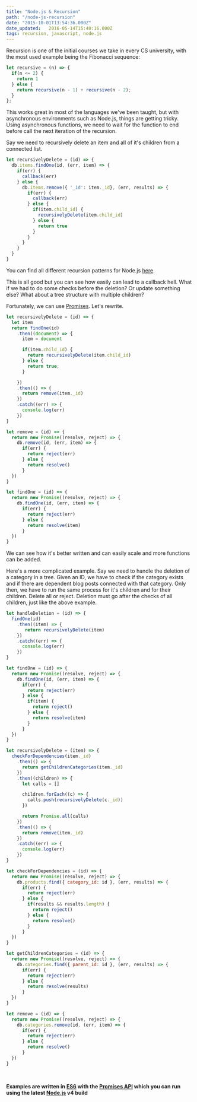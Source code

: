 ```yaml
---
title: "Node.js & Recursion"
path: "/node-js-recursion"
date: "2015-10-01T13:54:36.000Z"
date_updated:   2016-05-14T15:40:16.000Z
tags: recursion, javascript, node.js
---
```


Recursion is one of the initial courses we take in every CS university, with the most used example being the Fibonacci sequence:

```js
let recursive = (n) => {
  if(n <= 2) {
    return 1
  } else {
    return recursive(n - 1) + recursive(n - 2);
  }
};
```

This works great in most of the languages we've been taught, but with asynchronous environments such as Node.js, things are getting tricky. Using asynchronous functions, we need to wait for the function to end before call the next iteration of the recursion.

Say we need to recursively delete an item and all of it's children from a connected list.

```js
let recursivelyDelete = (id) => {
  db.items.findOne(id, (err, item) => {
    if(err) {
      callback(err)
    } else {
      db.items.remove({ '_id': item._id}, (err, results) => {
        if(err) {
          callback(err)
        } else {
          if(item.child_id) {
            recursivelyDelete(item.child_id)
          } else {
            return true
          }
        }
      }
    }
  }
}
```

You can find all different recursion patterns for Node.js [here](http://metaduck.com/01-asynchronous-iteration-patterns.html).

This is all good but you can see how easily can lead to a callback hell. What if we had to do some checks before the deletion? Or update something else? What about a tree structure with multiple children?

Fortunately, we can use [Promises](https://www.promisejs.org/). Let's rewrite.

```js
let recursivelyDelete = (id) => {
  let item
  return findOne(id)
    .then((document) => {
      item = document

      if(item.child_id) {
        return recursivelyDelete(item.child_id)
      } else {
        return true;
      }

    })
    .then(() => {
      return remove(item._id)
    })
    .catch((err) => {
      console.log(err)
    })
}

let remove = (id) => {
  return new Promise((resolve, reject) => {
    db.remove(id, (err, item) => {
      if(err) {
        return reject(err)
      } else {
        return resolve()
      }
  })
}

let findOne = (id) => {
  return new Promise((resolve, reject) => {
    db.findOne(id, (err, item) => {
      if(err) {
        return reject(err)
      } else {
        return resolve(item)
      }
  })
}
```

We can see how it's better written and can easily scale and more functions can be added.

Here's a more complicated example. Say we need to handle the deletion of a category in a tree. Given an ID, we have to check if the category exists and if there are dependent blog posts connected with that category. Only then, we have to run the same process for it's children and for their children. Delete all or reject. Deletion must go after the checks of all children, just like the above example.

```js
let handleDeletion = (id) => {
  findOne(id)
    .then((item) => {
       return recursivelyDelete(item)
    })
    .catch((err) => {
      console.log(err)
    })
}

let findOne = (id) => {
  return new Promise((resolve, reject) => {
    db.findOne(id, (err, item) => {
      if(err) {
        return reject(err)
      } else {
        if(item) {
          return reject()
        } else {
          return resolve(item)
        }
      }
  })
}

let recursivelyDelete = (item) => {
  checkForDependencies(item._id)
    .then(() => {
      return getChildrenCategories(item._id)
    })
    .then((children) => {
      let calls = []

      children.forEach((c) => {
        calls.push(recursivelyDelete(c._id))
      })

      return Promise.all(calls)
    })
    .then(() => {
      return remove(item._id)
    })
    .catch((err) => {
      console.log(err)
    })
}

let checkForDependencies = (id) => {
  return new Promise((resolve, reject) => {
    db.products.find({ category_id: id }, (err, results) => {
      if(err) {
        return reject(err)
      } else {
        if(results && results.length) {
          return reject()
        } else {
          return resolve()
        }
      }
  })
}

let getChildrenCategories = (id) => {
  return new Promise((resolve, reject) => {
    db.categories.find({ parent_id: id }, (err, results) => {
      if(err) {
        return reject(err)
      } else {
        return resolve(results)
      }
  })
}

let remove = (id) => {
  return new Promise((resolve, reject) => {
    db.categories.remove(id, (err, item) => {
      if(err) {
        return reject(err)
      } else {
        return resolve()
      }
  })
}

```
<br/>

**Examples are written in [ES6](http://es6-features.org) with the [Promises API](https://www.promisejs.org/) which you can run using the latest [Node.js](https://nodejs.org/en/) v4 build**
<br/>
